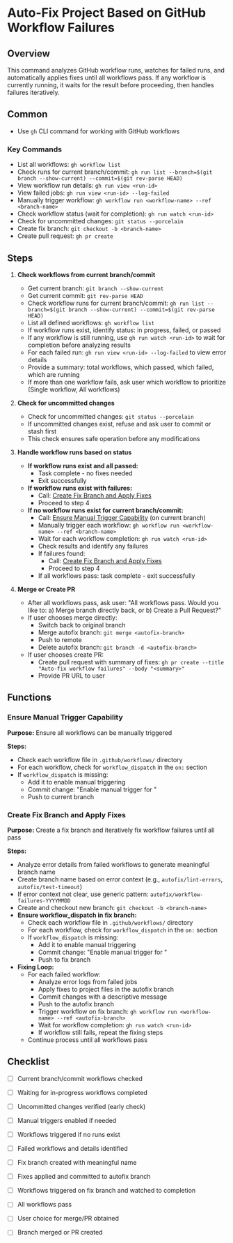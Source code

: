 # Auto-Fix Project Based on GitHub Workflow Failures

## Overview
This command analyzes GitHub workflow runs, watches for failed runs, and automatically applies fixes until all workflows pass. If any workflow is currently running, it waits for the result before proceeding, then handles failures iteratively.

## Common

- Use `gh` CLI command for working with GitHub workflows

### Key Commands
- List all workflows: `gh workflow list`
- Check runs for current branch/commit: `gh run list --branch=$(git branch --show-current) --commit=$(git rev-parse HEAD)`
- View workflow run details: `gh run view <run-id>`
- View failed jobs: `gh run view <run-id> --log-failed`
- Manually trigger workflow: `gh workflow run <workflow-name> --ref <branch-name>`
- Check workflow status (wait for completion): `gh run watch <run-id>`
- Check for uncommitted changes: `git status --porcelain`
- Create fix branch: `git checkout -b <branch-name>`
- Create pull request: `gh pr create`

## Steps
1. **Check workflows from current branch/commit**
   - Get current branch: `git branch --show-current`
   - Get current commit: `git rev-parse HEAD`
   - Check workflow runs for current branch/commit: `gh run list --branch=$(git branch --show-current) --commit=$(git rev-parse HEAD)`
   - List all defined workflows: `gh workflow list`
   - If workflow runs exist, identify status: in progress, failed, or passed
   - If any workflow is still running, use `gh run watch <run-id>` to wait for completion before analyzing results
   - For each failed run: `gh run view <run-id> --log-failed` to view error details
   - Provide a summary: total workflows, which passed, which failed, which are running
   - If more than one workflow fails, ask user which workflow to prioritize (Single workflow, All workflows)

2. **Check for uncommitted changes**
   - Check for uncommitted changes: `git status --porcelain`
   - If uncommitted changes exist, refuse and ask user to commit or stash first
   - This check ensures safe operation before any modifications

3. **Handle workflow runs based on status**
   - **If workflow runs exist and all passed:**
     - Task complete - no fixes needed
     - Exit successfully
   - **If workflow runs exist with failures:**
     - Call: [Create Fix Branch and Apply Fixes](#create-fix-branch-and-apply-fixes)
     - Proceed to step 4
   - **If no workflow runs exist for current branch/commit:**
     - Call: [Ensure Manual Trigger Capability](#ensure-manual-trigger-capability) (on current branch)
     - Manually trigger each workflow: `gh workflow run <workflow-name> --ref <branch-name>`
     - Wait for each workflow completion: `gh run watch <run-id>`
     - Check results and identify any failures
     - If failures found:
       - Call: [Create Fix Branch and Apply Fixes](#create-fix-branch-and-apply-fixes)
       - Proceed to step 4
     - If all workflows pass: task complete - exit successfully

4. **Merge or Create PR**
   - After all workflows pass, ask user: "All workflows pass. Would you like to: a) Merge branch directly back, or b) Create a Pull Request?"
   - If user chooses merge directly:
     - Switch back to original branch
     - Merge autofix branch: `git merge <autofix-branch>`
     - Push to remote
     - Delete autofix branch: `git branch -d <autofix-branch>`
   - If user chooses create PR:
     - Create pull request with summary of fixes: `gh pr create --title "Auto-fix workflow failures" --body "<summary>"`
     - Provide PR URL to user

## Functions

### Ensure Manual Trigger Capability
**Purpose:** Ensure all workflows can be manually triggered

**Steps:**
- Check each workflow file in `.github/workflows/` directory
- For each workflow, check for `workflow_dispatch` in the `on:` section
- If `workflow_dispatch` is missing:
  - Add it to enable manual triggering
  - Commit change: "Enable manual trigger for <workflow-name>"
  - Push to current branch

### Create Fix Branch and Apply Fixes
**Purpose:** Create a fix branch and iteratively fix workflow failures until all pass

**Steps:**
- Analyze error details from failed workflows to generate meaningful branch name
- Create branch name based on error context (e.g., `autofix/lint-errors`, `autofix/test-timeout`)
- If error context not clear, use generic pattern: `autofix/workflow-failures-YYYYMMDD`
- Create and checkout new branch: `git checkout -b <branch-name>`
- **Ensure workflow_dispatch in fix branch:**
  - Check each workflow file in `.github/workflows/` directory
  - For each workflow, check for `workflow_dispatch` in the `on:` section
  - If `workflow_dispatch` is missing:
    - Add it to enable manual triggering
    - Commit change: "Enable manual trigger for <workflow-name>"
    - Push to fix branch
- **Fixing Loop:**
  - For each failed workflow:
    - Analyze error logs from failed jobs
    - Apply fixes to project files in the autofix branch
    - Commit changes with a descriptive message
    - Push to the autofix branch
    - Trigger workflow on fix branch: `gh workflow run <workflow-name> --ref <autofix-branch>`
    - Wait for workflow completion: `gh run watch <run-id>`
    - If workflow still fails, repeat the fixing steps
  - Continue process until all workflows pass

## Checklist
- [ ] Current branch/commit workflows checked
- [ ] Waiting for in-progress workflows completed
- [ ] Uncommitted changes verified (early check)
- [ ] Manual triggers enabled if needed
- [ ] Workflows triggered if no runs exist
- [ ] Failed workflows and details identified
- [ ] Fix branch created with meaningful name
- [ ] Fixes applied and committed to autofix branch
- [ ] Workflows triggered on fix branch and watched to completion
- [ ] All workflows pass
- [ ] User choice for merge/PR obtained
- [ ] Branch merged or PR created

